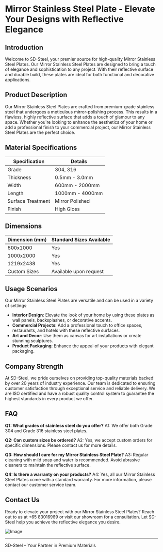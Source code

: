 # Mirror Stainless Steel Plate - Elevate Your Designs with Reflective Elegance

## Introduction
Welcome to SD-Steel, your premier source for high-quality Mirror Stainless Steel Plates. Our Mirror Stainless Steel Plates are designed to bring a touch of elegance and sophistication to any project. With their reflective surface and durable build, these plates are ideal for both functional and decorative applications.

## Product Description
Our Mirror Stainless Steel Plates are crafted from premium-grade stainless steel that undergoes a meticulous mirror-polishing process. This results in a flawless, highly reflective surface that adds a touch of glamour to any space. Whether you're looking to enhance the aesthetics of your home or add a professional finish to your commercial project, our Mirror Stainless Steel Plates are the perfect choice.

## Material Specifications
| Specification       | Details                               |
|---------------------|---------------------------------------|
| Grade               | 304, 316                              |
| Thickness           | 0.5mm - 3.0mm                         |
| Width               | 600mm - 2000mm                        |
| Length              | 1000mm - 4000mm                       |
| Surface Treatment   | Mirror Polished                       |
| Finish              | High Gloss                            |

## Dimensions
| Dimension (mm) | Standard Sizes Available         |
|----------------|----------------------------------|
| 600x1000       | Yes                              |
| 1000x2000      | Yes                              |
| 1219x2438      | Yes                              |
| Custom Sizes   | Available upon request           |

## Usage Scenarios
Our Mirror Stainless Steel Plates are versatile and can be used in a variety of settings:
- **Interior Design**: Elevate the look of your home by using these plates as wall panels, backsplashes, or decorative accents.
- **Commercial Projects**: Add a professional touch to office spaces, restaurants, and hotels with these reflective surfaces.
- **Art and Decor**: Use them as canvas for art installations or create stunning sculptures.
- **Product Packaging**: Enhance the appeal of your products with elegant packaging.

## Company Strength
At SD-Steel, we pride ourselves on providing top-quality materials backed by over 20 years of industry experience. Our team is dedicated to ensuring customer satisfaction through exceptional service and reliable delivery. We are ISO certified and have a robust quality control system to guarantee the highest standards in every product we offer.

## FAQ
**Q1: What grades of stainless steel do you offer?**
A1: We offer both Grade 304 and Grade 316 stainless steel plates.

**Q2: Can custom sizes be ordered?**
A2: Yes, we accept custom orders for specific dimensions. Please contact us for more details.

**Q3: How should I care for my Mirror Stainless Steel Plate?**
A3: Regular cleaning with mild soap and water is recommended. Avoid abrasive cleaners to maintain the reflective surface.

**Q4: Is there a warranty on your products?**
A4: Yes, all our Mirror Stainless Steel Plates come with a standard warranty. For more information, please contact our customer service team.

## Contact Us
Ready to elevate your project with our Mirror Stainless Steel Plates? Reach out to us at +65 83016969 or visit our showroom for a consultation. Let SD-Steel help you achieve the reflective elegance you desire.

![Image](https://github.com/user-attachments/assets/2567258e-e124-4816-932d-1809bd27ef0b)

---

SD-Steel – Your Partner in Premium Materials